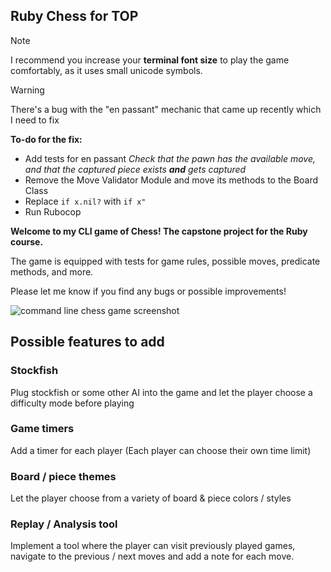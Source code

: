 ## Ruby Chess for TOP

> [!NOTE]
> I recommend you increase your **terminal font size** to play
> the game comfortably, as it uses small unicode symbols.

> [!WARNING]  
> There's a bug with the "en passant" mechanic that came up recently which I need to fix

**To-do for the fix:**
- Add tests for en passant
*Check that the pawn has the available move,
and that the captured piece exists **and** gets captured*
- Remove the Move Validator Module and move its methods to the Board Class
- Replace `if x.nil?` with `if x"`
- Run Rubocop

**Welcome to my CLI game of Chess! The capstone project for the Ruby course.**

The game is equipped with tests for game rules,
possible moves, predicate methods, and more.

Please let me know if you find any bugs or possible improvements!

![command line chess game screenshot](https://i.imgur.com/ZrWICEL.png)

## Possible features to add

### Stockfish
Plug stockfish or some other AI into the game and let the player choose a difficulty mode before playing

### Game timers
Add a timer for each player (Each player can choose their own time limit)

### Board / piece themes
Let the player choose from a variety of board & piece colors / styles

### Replay / Analysis tool
Implement a tool where the player can visit previously played games, navigate to the previous / next moves and add a note for each move.
